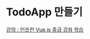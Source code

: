 # TodoApp 만들기

[강의 : 인프런 Vue.js 중급 강좌 학습](https://www.inflearn.com/course/vue-pwa-vue-js-%EC%A4%91%EA%B8%89/dashboard)
